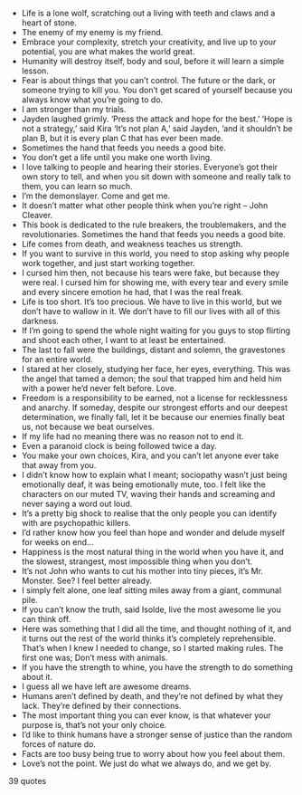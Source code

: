  - Life is a lone wolf, scratching out a living with teeth and claws and a heart of stone.
 - The enemy of my enemy is my friend.
 - Embrace your complexity, stretch your creativity, and live up to your potential, you are what makes the world great.
 - Humanity will destroy itself, body and soul, before it will learn a simple lesson.
 - Fear is about things that you can’t control. The future or the dark, or someone trying to kill you. You don’t get scared of yourself because you always know what you’re going to do.
 - I am stronger than my trials.
 - Jayden laughed grimly. ‘Press the attack and hope for the best.’ ‘Hope is not a strategy,’ said Kira ‘It’s not plan A,’ said Jayden, ’and it shouldn’t be plan B, but it is every plan C that has ever been made.
 - Sometimes the hand that feeds you needs a good bite.
 - You don’t get a life until you make one worth living.
 - I love talking to people and hearing their stories. Everyone’s got their own story to tell, and when you sit down with someone and really talk to them, you can learn so much.
 - I’m the demonslayer. Come and get me.
 - It doesn’t matter what other people think when you’re right – John Cleaver.
 - This book is dedicated to the rule breakers, the troublemakers, and the revolutionaries. Sometimes the hand that feeds you needs a good bite.
 - Life comes from death, and weakness teaches us strength.
 - If you want to survive in this world, you need to stop asking why people work together, and just start working together.
 - I cursed him then, not because his tears were fake, but because they were real. I cursed him for showing me, with every tear and every smile and every sincere emotion he had, that I was the real freak.
 - Life is too short. It’s too precious. We have to live in this world, but we don’t have to wallow in it. We don’t have to fill our lives with all of this darkness.
 - If I’m going to spend the whole night waiting for you guys to stop flirting and shoot each other, I want to at least be entertained.
 - The last to fall were the buildings, distant and solemn, the gravestones for an entire world.
 - I stared at her closely, studying her face, her eyes, everything. This was the angel that tamed a demon; the soul that trapped him and held him with a power he’d never felt before. Love.
 - Freedom is a responsibility to be earned, not a license for recklessness and anarchy. If someday, despite our strongest efforts and our deepest determination, we finally fall, let it be because our enemies finally beat us, not because we beat ourselves.
 - If my life had no meaning there was no reason not to end it.
 - Even a paranoid clock is being followed twice a day.
 - You make your own choices, Kira, and you can’t let anyone ever take that away from you.
 - I didn’t know how to explain what I meant; sociopathy wasn’t just being emotionally deaf, it was being emotionally mute, too. I felt like the characters on our muted TV, waving their hands and screaming and never saying a word out loud.
 - It’s a pretty big shock to realise that the only people you can identify with are psychopathic killers.
 - I’d rather know how you feel than hope and wonder and delude myself for weeks on end...
 - Happiness is the most natural thing in the world when you have it, and the slowest, strangest, most impossible thing when you don’t.
 - It’s not John who wants to cut his mother into tiny pieces, it’s Mr. Monster. See? I feel better already.
 - I simply felt alone, one leaf sitting miles away from a giant, communal pile.
 - If you can’t know the truth, said Isolde, live the most awesome lie you can think off.
 - Here was something that I did all the time, and thought nothing of it, and it turns out the rest of the world thinks it’s completely reprehensible. That’s when I knew I needed to change, so I started making rules. The first one was; Don’t mess with animals.
 - If you have the strength to whine, you have the strength to do something about it.
 - I guess all we have left are awesome dreams.
 - Humans aren’t defined by death, and they’re not defined by what they lack. They’re defined by their connections.
 - The most important thing you can ever know, is that whatever your purpose is, that’s not your only choice.
 - I’d like to think humans have a stronger sense of justice than the random forces of nature do.
 - Facts are too busy being true to worry about how you feel about them.
 - Love’s not the point. We just do what we always do, and we get by.

39 quotes